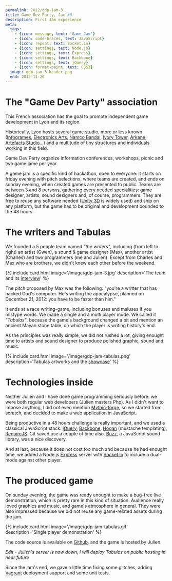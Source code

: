 ```yaml
---
permalink: 2012/gdp-jam-3
title: Game Dev Party, Jam #3
description: First Jam experience
meta:
  tags:
    - {icon: message, text: 'Game Jam'}
    - {icon: code-braces, text: JavaScript}
    - {icon: repeat, text: Socket.io}
    - {icon: settings, text: Node.js}
    - {icon: settings, text: Express}
    - {icon: settings, text: Backbone}
    - {icon: settings, text: jQuery}
    - {icon: format-paint, text: CSS3}
  image: gdp-jam-3-header.png
  end: 2012-11-26
---
```


# The "Game Dev Party" association

This French association has the goal to promote independent game development in Lyon and its region.

Historically, Lyon hosts several game studio, more or less known ([Infogrames][7], [Electronics Arts][3], [Namco Bandai][5], [Ivory Tower][2], [Arkane][4], [Artefacts Studio][6]...)
and a multitude of tiny structures and individuals working in this field.

Game Dev Party organize information conferences, workshops, picnic and two game jame per year.

A game jam is a specific kind of hackathon, open to everyone: it starts on friday evening with pitch selections, where teams are created, and ends on sunday evening, when created games are presented to public.
Teams are between 3 and 8 persons, gathering every needed specialities: game designer, artists, sound designers and, of course, programmers.
They are free to reuse any software needed ([Unity 3D][8] is widely used) and ship on any platform, but the game has to be original and development bounded to the 48 hours.

# The writers and Tabulas

We founded a 5 people team named *"the writers"*, including (from left to right) an artist (Gwen), a sound & game designer (Max), another artist (Charles) and two programmers (me and Julien).
Except from Charles and Max who are brothers, we didn't knew each other before the weekend.

{% include card.html image='/image/gdp-jam-3.jpg' description='The team and its [interview](http://gamedevparty.fr/gdpjam3-the-writers/)' %}

The pitch proposed by Max was the following: "you're a writter that has hacked God's computer. He's writing the apocalypse, planned on December 21, 2012: you have to be faster than him."

It ends at a race writing-game, including bonuses and maluses if you mistype words. We made a single and a multi player mode.
We called it *"Tabulas"*, because the game's background changed a bit and mention an ancient Mayan stone table, on which the player is writing history's end.

As the principles was really simple, we did not rushed a lot, giving enought time to artists and sound designer to produce polished graphic, sound and music.

{% include card.html image='/image/gdp-jam-tabulas.png' description='Tabulas artworks and the [showcase](http://gamedevparty.fr/showcase-tabulas/)' %}

# Technologies inside

Neither Julien and I have done game programming seriously before: we were both regular web developers (Julien masters Php).
As I didn't want to impose anything, I did not even mention [Mythic-forge][10], so we started from scratch, and decided to make a web application in JavaScript.

Being productive in a 48 hours challenge is really important, and we used a classical JavaScript stack: [jQuery][11], [Backbone][12], [Hogan][13] (mustache templating), [RequireJS][14].
Git saved use a couple of time also. [Buzz][15], a JavaScript sound library, was a nice discovery.

And at last, because it does not cost too much and because he had enought time, we added a Node.js [Express][9] server with [Socket.io][16] to include a dual-mode against other player.

# The produced game

On sunday evening, the game was ready enought to make a bug-free live demonstration, which is pretty rare in this kind of situation.
Audience really loved graphics and music, and game's atmosphere in general. They were also impressed because we did not reuse any game-related assets during the jam.

{% include card.html image='/image/gdp-jam-tabulas.gif' description='Single player demonstration' %}

The code source is available on [Github][17], and the game is hosted by Julien.

*Edit - Julien's server is now down, I will deploy Tabulas on public hosting in near future*

Since the jam's end, we gave a little time fixing some glitches, adding [Vagrant][18] deployment support and some unit tests.

[1]: http://gamedevparty.fr
[2]: http://www.ivory-tower.fr/
[3]: http://www.ea.com/fr/lyon
[4]: http://www.arkane-studios.com/uk/index.php
[5]: https://www.bandainamcoent.fr/
[6]: http://www.artefacts-studio.fr/
[7]: https://en.wikipedia.org/wiki/Infogrames_Entertainment,_SA
[8]: https://unity3d.com/
[9]: http://expressjs.com/
[10]: http://mythic-forge.com/
[11]: http://jquery.com/
[13]: http://backbonejs.org/
[12]: http://twitter.github.io/hogan.js/
[14]: http://requirejs.org/
[15]: http://buzz.jaysalvat.com/
[16]: http://socket.io/
[17]: https://github.com/jubianchi/gdpjam3
[18]: https://www.vagrantup.com/